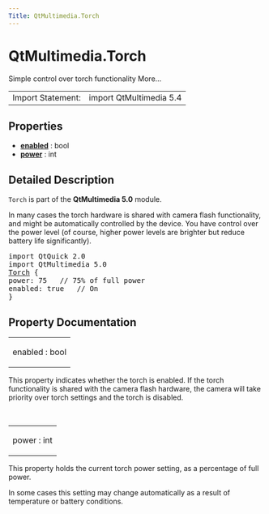 ```yaml
---
Title: QtMultimedia.Torch
---
```


# QtMultimedia.Torch

<span class="subtitle"></span>
<!-- $$$Torch-brief -->
<p>Simple control over torch functionality More...</p>
<!-- @@@Torch -->
<table class="alignedsummary">
<tr><td class="memItemLeft rightAlign topAlign"> Import Statement:</td><td class="memItemRight bottomAlign"> import QtMultimedia 5.4</td></tr></table><ul>
</ul>
<h2 id="properties">Properties</h2>
<ul>
<li class="fn"><b><b><a href="#enabled-prop">enabled</a></b></b> : bool</li>
<li class="fn"><b><b><a href="#power-prop">power</a></b></b> : int</li>
</ul>
<!-- $$$Torch-description -->
<h2 id="details">Detailed Description</h2>
</p>
<p><code>Torch</code> is part of the <b>QtMultimedia 5.0</b> module.</p>
<p>In many cases the torch hardware is shared with camera flash functionality, and might be automatically controlled by the device. You have control over the power level (of course, higher power levels are brighter but reduce battery life significantly).</p>
<pre class="qml">import QtQuick 2.0
import QtMultimedia 5.0
<span class="type"><a href="index.html">Torch</a></span> {
<span class="name">power</span>: <span class="number">75</span>   <span class="comment">// 75% of full power</span>
<span class="name">enabled</span>: <span class="number">true</span>   <span class="comment">// On</span>
}</pre>
<!-- @@@Torch -->
<h2>Property Documentation</h2>
<!-- $$$enabled -->
<table class="qmlname"><tr valign="top" id="enabled-prop"><td class="tblQmlPropNode"><p><span class="name">enabled</span> : <span class="type">bool</span></p></td></tr></table><p>This property indicates whether the torch is enabled. If the torch functionality is shared with the camera flash hardware, the camera will take priority over torch settings and the torch is disabled.</p>
<!-- @@@enabled -->
<br/>
<!-- $$$power -->
<table class="qmlname"><tr valign="top" id="power-prop"><td class="tblQmlPropNode"><p><span class="name">power</span> : <span class="type">int</span></p></td></tr></table><p>This property holds the current torch power setting, as a percentage of full power.</p>
<p>In some cases this setting may change automatically as a result of temperature or battery conditions.</p>
<!-- @@@power -->
<br/>
